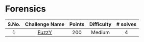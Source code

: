 # Forensics

|S.No.| Challenge Name | Points | Difficulty |# solves|
|:---:|:--------------:|:------:|:----------:|:------:|
|1| [FuzzY](FuzzY/)| 200 | Medium  |4|

